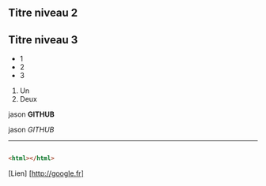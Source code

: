 

## Titre niveau 2

## Titre niveau 3 

+ 1
+ 2
+ 3

1. Un
2. Deux

jason  **GITHUB**

jason  *GITHUB*

---

```html

<html></html>
```
[Lien] [http://google.fr]
